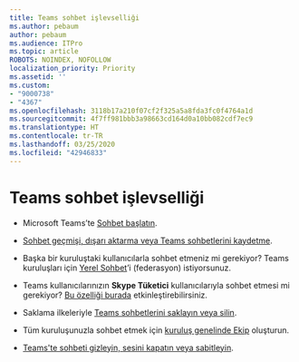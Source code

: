 ```yaml
---
title: Teams sohbet işlevselliği
ms.author: pebaum
author: pebaum
ms.audience: ITPro
ms.topic: article
ROBOTS: NOINDEX, NOFOLLOW
localization_priority: Priority
ms.assetid: ''
ms.custom:
- "9000738"
- "4367"
ms.openlocfilehash: 3118b17a210f07cf2f325a5a8fda3fc0f4764a1d
ms.sourcegitcommit: 4f7ff981bbb3a98663cd164d0a10bb082cdf7ec9
ms.translationtype: HT
ms.contentlocale: tr-TR
ms.lasthandoff: 03/25/2020
ms.locfileid: "42946833"
---
```

# <a name="teams-chat-functionality"></a>Teams sohbet işlevselliği

- Microsoft Teams’te [Sohbet başlatın](https://support.office.com/article/start-a-chat-in-teams-0c71b32b-c050-4930-a887-5afbe742b3d8).

- [Sohbet geçmişi, dışarı aktarma veya Teams sohbetlerini kaydetme](https://docs.microsoft.com/alchemyinsights/chat-history-in-microsoft-teams).

- Başka bir kuruluştaki kullanıcılarla sohbet etmeniz mi gerekiyor? Teams kuruluşları için [Yerel Sohbet](https://docs.microsoft.com/microsoftteams/native-chat-for-external-users)’i (federasyon) istiyorsunuz.

- Teams kullanıcılarınızın **Skype Tüketici** kullanıcılarıyla sohbet etmesi mi gerekiyor? [Bu özelliği burada](https://docs.microsoft.com/microsoftteams/manage-external-access#step-1---enable-your-organization-to-communicate-with-another-teams-organization) etkinleştirebilirsiniz. 

- Saklama ilkeleriyle [Teams sohbetlerini saklayın veya silin](https://docs.microsoft.com/microsoftteams/retention-policies).

- Tüm kuruluşunuzla sohbet etmek için [kuruluş genelinde Ekip](https://docs.microsoft.com/microsoftteams/create-an-org-wide-team) oluşturun.

- [Teams'te sohbeti gizleyin, sesini kapatın veya sabitleyin](https://support.office.com/article/hide-mute-or-pin-a-chat-in-teams-9aee02ef-713d-495b-8a73-9762d8e4b066).

